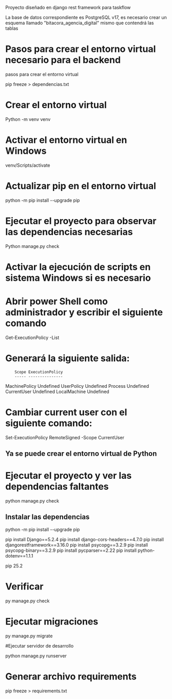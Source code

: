 Proyecto diseñado en django rest framework para taskflow

La base de datos correspondiente es PostgreSQL v17, es necesario crear un esquema llamado "bitacora_agencia_digital" mismo que contendrá las tablas


# Pasos para crear el entorno virtual necesario para el backend

pasos para crear el entorno virtual

pip freeze > dependencias.txt

# Crear el entorno virtual

Python -m venv venv

# Activar el entorno virtual en Windows

venv/Scripts/actívate

# Actualizar pip en el entorno virtual

python -m pip install --upgrade pip

# Ejecutar el proyecto para observar las dependencias necesarias

Python manage.py check

# Activar la ejecución de scripts en sistema Windows si es necesario
# Abrir power Shell como administrador y escribir el siguiente comando

Get-ExecutionPolicy -List

# Generará la siguiente salida: 

        Scope ExecutionPolicy
        ----- ---------------
MachinePolicy       Undefined
   UserPolicy       Undefined
      Process       Undefined
  CurrentUser       Undefined
 LocalMachine       Undefined

# Cambiar current user con el siguiente comando: 

Set-ExecutionPolicy RemoteSigned -Scope CurrentUser

## Ya se puede crear el entorno virtual de Python

# Ejecutar el proyecto y ver las dependencias faltantes

python manage.py check

## Instalar las dependencias

python -m pip install --upgrade pip

pip install Django==5.2.4
pip install django-cors-headers==4.7.0
pip install djangorestframework==3.16.0
pip install psycopg==3.2.9
pip install psycopg-binary==3.2.9
pip install pycparser==2.22
pip install python-dotenv==1.1.1

pip                       25.2

# Verificar 

py manage.py check

# Ejecutar migraciones

py manage.py migrate

#Ejecutar servidor de desarrollo

python manage.py runserver

# Generar archivo requirements

pip freeze > requirements.txt
